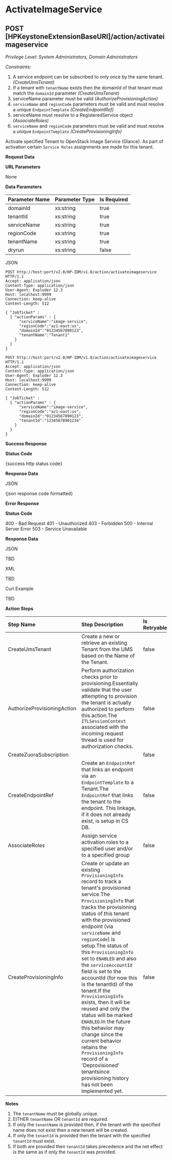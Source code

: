 # ActivateImageService
## POST [HPKeystoneExtensionBaseURI]/action/activateimageservice
*Privilege Level: System Administrators, Domain Administrators*
  
*Constraints:*

1.  A service endpoint can be subscribed to only once by the same tenant. _(CreateUmsTenant)_
2.  If a tenant with ```tenantName``` exists then the domainId of that tenant must match the ```domainId``` parameter _(CreateUmsTenant)_
3.  serviceName parameter must be valid _(AuthorizeProvisioningAction)_
4.  ```serviceName``` and ```regionCode``` parameters must be valid and must resolve a unique ```EndpointTemplate``` _(CreateEndpointRef)_
5.  serviceName must resolve to a RegisteredService object _(AssociateRoles)_
6.  ```serviceName``` and ```regionCode``` parameters must be valid and must resolve a unique ```EndpointTemplate``` _(CreateProvisioningInfo)_


Activate specified Tenant to OpenStack Image Service (Glance). As part of activation certain ```Service Roles``` assignments are made for this tenant.



**Request Data**  

**URL Parameters**

None

**Data Parameters**

|Parameter Name|Parameter Type|Is Required|
|:----------------|:----------------|:----------------|
|domainId|xs:string|true|
|tenantId|xs:string|true|
|serviceName|xs:string|true|
|regionCode|xs:string|true|
|tenantName|xs:string|true|
|dryrun|xs:string|false|

JSON

```
POST http://host:port/v2.0/HP-IDM/v1.0/action/activateimageservice HTTP/1.1
Accept: application/json
Content-Type: application/json
User-Agent: Exploder 12.3
Host: localhost:9999
Connection: keep-alive
Content-Length: 512

{ "JobTicket" :
  { "actionParams" : {
      "serviceName":"image-service",
      "regionCode":"az1:east:us",
      "domainId":"01234567890123",
      "tenantName":"Tenant1"
    }
  }
}
```

```
POST http://host:port/v2.0/HP-IDM/v1.0/action/activateimageservice HTTP/1.1
Accept: application/json
Content-Type: application/json
User-Agent: Exploder 12.3
Host: localhost:9999
Connection: keep-alive
Content-Length: 512

{ "JobTicket" :
  { "actionParams" : {
      "serviceName":"image-service",
      "regionCode":"az1:east:us",
      "domainId":"01234567890123",
      "tenantId":"12345678901234"
    }
  }
}
```

**Success Response**

**Status Code**

{success http status code}

**Response Data**

JSON

{json response code formatted}

**Error Response**

**Status Code**

400 - Bad Request
401 - Unauthorized
403 - Forbidden
500 - Internal Server Error
503 - Service Unavailable

**Response Data**

JSON

TBD  

XML

TBD  

Curl Example

TBD 

**Action Steps**


|Step Name|Step Description|Is Retryable|
|:----------------|:----------------|:----------------|
|CreateUmsTenant|Create a new or retrieve an existing Tenant from the UMS based on the Name of the Tenant.|false|
|AuthorizeProvisioningAction|Perform authorization checks prior to provisioning.Essentially validate that the user attempting to provision the tenant is actually authorized to perform this action.The ```ITLSessionContext``` associated with the incoming request thread is used for authorization checks.|false|
|CreateZuoraSubscription||false|
|CreateEndpointRef|Create an ```EndpointRef``` that links an endpoint via an ```EndpointTemplate``` to a Tenant.The ```EndpointRef``` that links the tenant to the endpoint. This linkage, if it does not already exist, is setup in CS DB.|false|
|AssociateRoles|Assign service activation roles to a specified user and/or to a specified group|false|
|CreateProvisioningInfo|Create or update an existing ```ProvisioningInfo``` record to track a tenant's provisioned service.The ```ProvisioningInfo``` that tracks the provisioning status of this tenant with the provisioned endpoint (via ```serviceName``` and ```regionCode```) is setup.The status of this ```ProvisioningInfo``` set to ```ENABLED``` and also the ```serviceAccountId``` field is set to the accountId (for now this is the tenantId) of the tenant.If the ```ProvisioningInfo``` exists, then it will be reused and only the status will be marked ```ENABLED```.In the future this behavior may change since the current behavior retains the ```ProvisioningInfo``` record of a 'Deprovisioned' tenantsince provisioning history has not been implemented yet.|false|

**Notes**

1.  The ```tenantName``` must be globally unique.
2.  EITHER ```tenantName``` OR ```tenantId``` are required.
3.  If only the ```tenantName``` is provided then, if the tenant with the specified name does not exist then a new tenant will be created.
4.  If only the ```tenantId``` is provided then the tenant with the specified ```tenantId``` must exist.
5.  If both are provided then ```tenantId``` takes precedence and the net effect is the same as if only the ```tenantId``` was provided.
